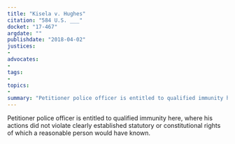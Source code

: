 ```yaml
---
title: "Kisela v. Hughes"
citation: "584 U.S. ___"
docket: "17-467"
argdate: ""
publishdate: "2018-04-02"
justices:
- 
advocates:
- 
tags:
- 
topics:
- 
summary: "Petitioner police officer is entitled to qualified immunity here, where his actions did not violate clearly established statutory or constitutional rights of which a reasonable person would have known."
---
```

Petitioner police officer is entitled to qualified immunity here, where his actions did not violate clearly established statutory or constitutional rights of which a reasonable person would have known.

